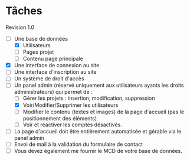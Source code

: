 # Tâches

Revision 1.0

- [ ] Une base de données
  - [x] Utilisateurs
  - [ ] Pages projet
  - [ ] Contenu page principale
- [x] Une interface de connexion au site
- [ ] Une interface d'inscription au site
- [ ] Un système de droit d'accès
- [ ] Un panel admin (réservé uniquement aux utilisateurs ayants les droits administrateurs) qui permet de :
  - [ ] Gérer les projets : insertion, modification, suppression
  - [x] Voir/Modifier/Supprimer les utilisateurs
  - [ ] Modifier le contenu (textes et images) de la page d'accueil (pas le positionnement des éléments)
  - [ ] Voir et réactiver les comptes désactivés.
- [ ] La page d'accueil doit être entièrement automatisée et gérable via le panel admin
- [ ] Envoi de mail à la validation du formulaire de contact
- [ ] Vous devez également me fournir le MCD de votre base de données.